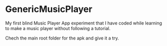 # GenericMusicPlayer

My first blind Music Player App experiment that I have coded while learning to make a music player without following a tutorial.

Chech the main root folder for the apk and give it a try.
